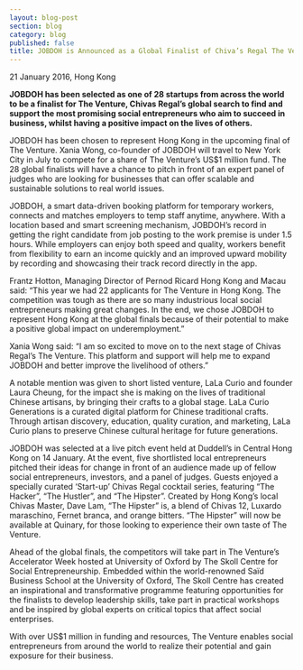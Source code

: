 ```yaml
---
layout: blog-post
section: blog
category: blog
published: false
title: JOBDOH is Announced as a Global Finalist of Chiva’s Regal The Venture
---
```

21 January 2016, Hong Kong 

**JOBDOH has been selected as one of 28 startups from across the world to be a finalist for The Venture, Chivas Regal’s global search to find and support the most promising social entrepreneurs who aim to succeed in business, whilst having a positive impact on the lives of others.**

JOBDOH has been chosen to represent Hong Kong in the upcoming final of The Venture. Xania Wong, co-founder of JOBDOH will travel to New York City in July to compete for a share of The Venture’s US$1 million fund. The 28 global finalists will have a chance to pitch in front of an expert panel of judges who are looking for businesses that can offer scalable and sustainable solutions to real world issues.

JOBDOH, a smart data-driven booking platform for temporary workers, connects and matches employers to temp staff anytime, anywhere. With a location based and smart screening mechanism, JOBDOH’s record in getting the right candidate from job posting to the work premise is under 1.5 hours. While employers can enjoy both speed and quality, workers benefit from flexibility to earn an income quickly and an improved upward mobility by recording and showcasing their track record directly in the app.

Frantz Hotton, Managing Director of Pernod Ricard Hong Kong and Macau said: “This year we had 22 applicants for The Venture in Hong Kong. The competition was tough as there are so many industrious local social entrepreneurs making great changes. In the end, we chose JOBDOH to represent Hong Kong at the global finals because of their potential to make a positive global impact on underemployment.”

Xania Wong said: “I am so excited to move on to the next stage of Chivas Regal’s The Venture. This platform and support will help me to expand JOBDOH and better improve the livelihood of others.”

A notable mention was given to short listed venture, LaLa Curio and founder Laura Cheung, for the impact she is making on the lives of traditional Chinese artisans, by bringing their crafts to a global stage. LaLa Curio Generations is a curated digital platform for Chinese traditional crafts. Through artisan discovery, education, quality curation, and marketing, LaLa Curio plans to preserve Chinese cultural heritage for future generations.

JOBDOH was selected at a live pitch event held at Duddell’s in Central Hong Kong on 14 January. At the event, five shortlisted local entrepreneurs pitched their ideas for change in front of an audience made up of fellow social entrepreneurs, investors, and a panel of judges. Guests enjoyed a specially curated ‘Start-up’ Chivas Regal cocktail series, featuring “The Hacker”, “The Hustler”, and “The Hipster”. Created by Hong Kong’s local Chivas Master, Dave Lam, “The Hipster” is, a blend of Chivas 12, Luxardo maraschino, Fernet branca, and orange bitters. “The Hipster” will now be available at Quinary, for those looking to experience their own taste of The Venture.

Ahead of the global finals, the competitors will take part in The Venture’s Accelerator Week hosted at University of Oxford by The Skoll Centre for Social Entrepreneurship. Embedded within the world-renowned Saïd Business School at the University of Oxford, The Skoll Centre has created an inspirational and transformative programme featuring opportunities for the finalists to develop leadership skills, take part in practical workshops and be inspired by global experts on critical topics that affect social enterprises.

With over US$1 million in funding and resources, The Venture enables social entrepreneurs from around the world to realize their potential and gain exposure for their business.
